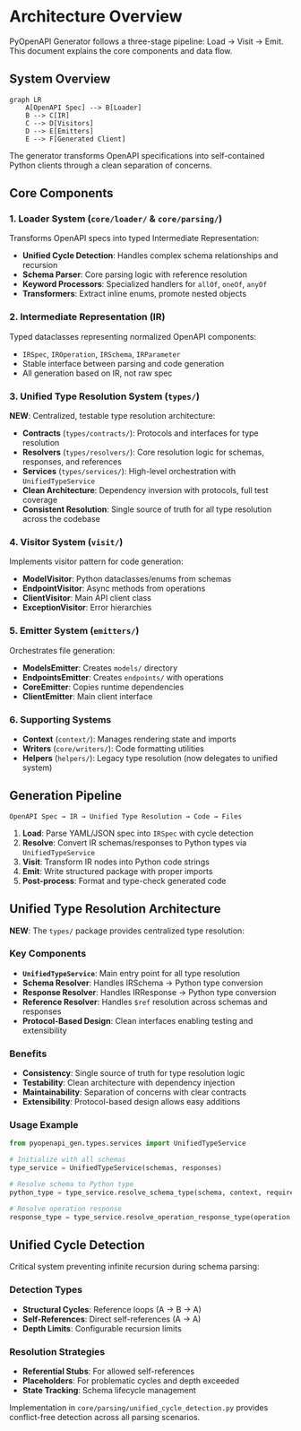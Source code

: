 # Architecture Overview

PyOpenAPI Generator follows a three-stage pipeline: Load → Visit → Emit. This document explains the core components and data flow.

## System Overview

```mermaid
graph LR
    A[OpenAPI Spec] --> B[Loader]
    B --> C[IR]
    C --> D[Visitors]
    D --> E[Emitters]
    E --> F[Generated Client]
```

The generator transforms OpenAPI specifications into self-contained Python clients through a clean separation of concerns.

## Core Components

### 1. Loader System (`core/loader/` & `core/parsing/`)
Transforms OpenAPI specs into typed Intermediate Representation:
- **Unified Cycle Detection**: Handles complex schema relationships and recursion
- **Schema Parser**: Core parsing logic with reference resolution
- **Keyword Processors**: Specialized handlers for `allOf`, `oneOf`, `anyOf`
- **Transformers**: Extract inline enums, promote nested objects

### 2. Intermediate Representation (IR)
Typed dataclasses representing normalized OpenAPI components:
- `IRSpec`, `IROperation`, `IRSchema`, `IRParameter`
- Stable interface between parsing and code generation
- All generation based on IR, not raw spec

### 3. Unified Type Resolution System (`types/`)
**NEW**: Centralized, testable type resolution architecture:
- **Contracts** (`types/contracts/`): Protocols and interfaces for type resolution
- **Resolvers** (`types/resolvers/`): Core resolution logic for schemas, responses, and references
- **Services** (`types/services/`): High-level orchestration with `UnifiedTypeService`
- **Clean Architecture**: Dependency inversion with protocols, full test coverage
- **Consistent Resolution**: Single source of truth for all type resolution across the codebase

### 4. Visitor System (`visit/`)
Implements visitor pattern for code generation:
- **ModelVisitor**: Python dataclasses/enums from schemas
- **EndpointVisitor**: Async methods from operations  
- **ClientVisitor**: Main API client class
- **ExceptionVisitor**: Error hierarchies

### 5. Emitter System (`emitters/`)
Orchestrates file generation:
- **ModelsEmitter**: Creates `models/` directory
- **EndpointsEmitter**: Creates `endpoints/` with operations
- **CoreEmitter**: Copies runtime dependencies
- **ClientEmitter**: Main client interface

### 6. Supporting Systems
- **Context** (`context/`): Manages rendering state and imports
- **Writers** (`core/writers/`): Code formatting utilities
- **Helpers** (`helpers/`): Legacy type resolution (now delegates to unified system)

## Generation Pipeline

```
OpenAPI Spec → IR → Unified Type Resolution → Code → Files
```

1. **Load**: Parse YAML/JSON spec into `IRSpec` with cycle detection
2. **Resolve**: Convert IR schemas/responses to Python types via `UnifiedTypeService`
3. **Visit**: Transform IR nodes into Python code strings
4. **Emit**: Write structured package with proper imports  
5. **Post-process**: Format and type-check generated code

## Unified Type Resolution Architecture

**NEW**: The `types/` package provides centralized type resolution:

### Key Components
- **`UnifiedTypeService`**: Main entry point for all type resolution
- **Schema Resolver**: Handles IRSchema → Python type conversion
- **Response Resolver**: Handles IRResponse → Python type conversion  
- **Reference Resolver**: Handles `$ref` resolution across schemas and responses
- **Protocol-Based Design**: Clean interfaces enabling testing and extensibility

### Benefits
- **Consistency**: Single source of truth for type resolution logic
- **Testability**: Clean architecture with dependency injection
- **Maintainability**: Separation of concerns with clear contracts
- **Extensibility**: Protocol-based design allows easy additions

### Usage Example
```python
from pyopenapi_gen.types.services import UnifiedTypeService

# Initialize with all schemas
type_service = UnifiedTypeService(schemas, responses)

# Resolve schema to Python type
python_type = type_service.resolve_schema_type(schema, context, required=True)

# Resolve operation response
response_type = type_service.resolve_operation_response_type(operation, context)
```

## Unified Cycle Detection

Critical system preventing infinite recursion during schema parsing:

### Detection Types
- **Structural Cycles**: Reference loops (A → B → A)
- **Self-References**: Direct self-references (A → A)  
- **Depth Limits**: Configurable recursion limits

### Resolution Strategies
- **Referential Stubs**: For allowed self-references
- **Placeholders**: For problematic cycles and depth exceeded
- **State Tracking**: Schema lifecycle management

Implementation in `core/parsing/unified_cycle_detection.py` provides conflict-free detection across all parsing scenarios. 